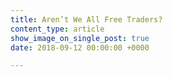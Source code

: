 ```yaml
---
title: Aren’t We All Free Traders?
content_type: article
show_image_on_single_post: true
date: 2018-09-12 00:00:00 +0000

---
```

